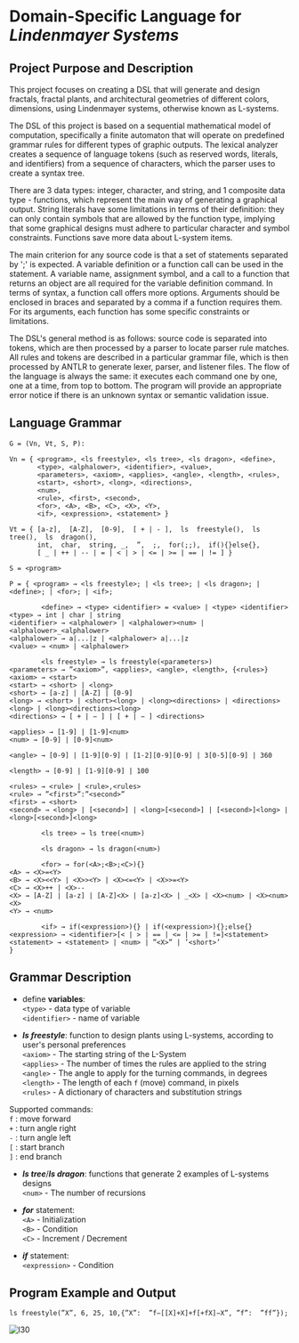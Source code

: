 # Domain-Specific Language for *Lindenmayer Systems*
## Project Purpose and Description
This project focuses on creating a DSL that will generate and design fractals, fractal plants, and architectural geometries of different colors, dimensions, using Lindenmayer systems, otherwise known as L-systems.

The DSL of this project is based on a sequential mathematical model of computation, specifically a finite automaton that will operate on predefined grammar rules for different types of graphic outputs. The lexical analyzer creates a sequence of language tokens (such as reserved words, literals, and identifiers) from a sequence of characters, which the parser uses to create a syntax tree.

There are 3 data types: integer, character, and string, and 1 composite data type - functions, which represent the main way of generating a graphical output. String literals have some limitations in terms of their definition: they can only contain symbols that are allowed by the function type, implying that some graphical designs must adhere to particular character and symbol constraints. Functions save more data about L-system items.

The main criterion for any source code is that a set of statements separated by ';' is expected. A variable definition or a function call can be used in the statement. A variable name, assignment symbol, and a call to a function that returns an object are all required for the variable definition command. In terms of syntax, a function call offers more options. Arguments should be enclosed in braces and separated by a comma if a function requires them. For its arguments, each function has some specific constraints or limitations.

The DSL's general method is as follows: source code is separated into tokens, which are then processed by a parser to locate parser rule matches. All rules and tokens are described in a particular grammar file, which is then processed by ANTLR to generate lexer, parser, and listener files. The flow of the language is always the same: it executes each command one by one, one at a time, from top to bottom. The program will provide an appropriate error notice if there is an unknown syntax or semantic validation issue.

## Language Grammar
```
G = (Vn, Vt, S, P):

Vn = { <program>, <ls freestyle>, <ls tree>, <ls dragon>, <define>, 
       <type>, <alphalower>, <identifier>, <value>, 
       <parameters>, <axiom>, <applies>, <angle>, <length>, <rules>, 
       <start>, <short>, <long>, <directions>, 
       <num>, 
       <rule>, <first>, <second>, 
       <for>, <A>, <B>, <C>, <X>, <Y>, 
       <if>, <expression>, <statement> }

Vt = { [a-z],  [A-Z],  [0-9],  [ + | - ],  ls  freestyle(),  ls  tree(),  ls  dragon(),  
       int,  char,  string, _,  ”,  ;,  for(;;),  if(){}else{}, 
       [ _ | ++ | -- | = | < | > | <= | >= | == | != ] }

S = <program>

P = { <program> → <ls freestyle>; | <ls tree>; | <ls dragon>; | <define>; | <for>; | <if>; 

        <define> → <type> <identifier> = <value> | <type> <identifier>
<type> → int | char | string 
<identifier> → <alphalower> | <alphalower><num> | <alphalower>_<alphalower> 
<alphalower> → a|...|z | <alphalower> a|...|z 
<value> → <num> | <alphalower>

        <ls freestyle> → ls freestyle(<parameters>) 
<parameters> → ”<axiom>”, <applies>, <angle>, <length>, {<rules>}
<axiom> → <start>
<start> → <short> | <long>
<short> → [a-z] | [A-Z] | [0-9] 
<long> → <short> | <short><long> | <long><directions> | <directions><long> | <long><directions><long>
<directions> → [ + | − ] | [ + | − ] <directions>

<applies> → [1-9] | [1-9]<num>
<num> → [0-9] | [0-9]<num>

<angle> → [0-9] | [1-9][0-9] | [1-2][0-9][0-9] | 3[0-5][0-9] | 360

<length> → [0-9] | [1-9][0-9] | 100 

<rules> → <rule> | <rule>,<rules>
<rule> → ”<first>”:”<second>” 
<first> → <short>
<second> → <long> | [<second>] | <long>[<second>] | [<second>]<long> | <long>[<second>]<long>

        <ls tree> → ls tree(<num>)

        <ls dragon> → ls dragon(<num>)

        <for> → for(<A>;<B>;<C>){}
<A> → <X>=<Y>
<B> → <X><<Y> | <X>><Y> | <X><=<Y> | <X>>=<Y> 
<C> → <X>++ | <X>--
<X> → [A-Z] | [a-z] | [A-Z]<X> | [a-z]<X> | _<X> | <X><num> | <X><num><X>
<Y> → <num>

        <if> → if(<expression>){} | if(<expression>){};else{}
<expression> → <identifier>[< | > | == | <= | >= | !=]<statement>
<statement> → <statement> | <num> | ”<X>” | ’<short>’
}
```
## Grammar Description
-	define **variables**:\
`<type>` - data type of variable\
`<identifier>` - name of variable

-	***ls freestyle***: function to design plants using L-systems, according to user's personal preferences\
`<axiom>` - The starting string of the L-System\
`<applies>` - The number of times the rules are applied to the string\
`<angle>` -  The angle to apply for the turning commands, in degrees\
`<length>` - The length of each `f` (move) command, in pixels\
`<rules>` - A dictionary of characters and substitution strings

Supported commands:\
	`f` : move forward\
  `+` : turn angle right\
  `-` : turn angle left\
  `[` : start branch\
  `]` : end branch

-	***ls tree***/***ls dragon***: functions that generate 2 examples of L-systems designs\
`<num>` - The number of recursions

-	***for*** statement:\
`<A>` - Initialization\
`<B>` - Condition\
`<C>` - Increment / Decrement

-	***if*** statement:\
`<expression>` - Condition


## Program Example and Output
```
ls freestyle(”X”, 6, 25, 10,{”X”:  ”f−[[X]+X]+f[+fX]−X”, ”f”:  ”ff”});
```
![l30](https://user-images.githubusercontent.com/91728316/157959734-df7844f3-7e7e-4912-add3-b50f61da069b.png)

